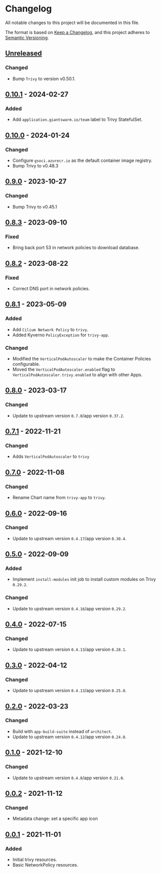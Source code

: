 # Changelog

All notable changes to this project will be documented in this file.

The format is based on [Keep a Changelog](https://keepachangelog.com/en/1.0.0/),
and this project adheres to [Semantic Versioning](https://semver.org/spec/v2.0.0.html).

## [Unreleased]

### Changed

- Bump `Trivy` to version v0.50.1.

## [0.10.1] - 2024-02-27

### Added

- Add `application.giantswarm.io/team` label to Trivy StatefulSet.

## [0.10.0] - 2024-01-24

### Changed

- Configure `gsoci.azurecr.io` as the default container image registry.
- Bump Trivy to v0.48.3

## [0.9.0] - 2023-10-27

### Changed

- Bump Trivy to v0.45.1

## [0.8.3] - 2023-09-10

### Fixed

- Bring back port 53 in network policies to download database.

## [0.8.2] - 2023-08-22

### Fixed

- Correct DNS port in network policies.

## [0.8.1] - 2023-05-09

### Added

- Add `Cilium Network Policy` to `trivy`.
- Added Kyverno `PolicyException` for `trivy-app`.

### Changed

- Modified the `VerticalPodAutoscaler` to make the Container Policies configurable.
- Moved the `VerticalPodAutoscaler.enabled` flag to `VerticalPodAutoscaler.trivy.enabled` to align with other Apps.

## [0.8.0] - 2023-03-17

### Changed

- Update to upstream version `0.7.0`/app version `0.37.2`.

## [0.7.1] - 2022-11-21

### Changed

- Adds `VerticalPodAutoscaler` to `trivy`

## [0.7.0] - 2022-11-08

### Changed

- Rename Chart name from `trivy-app` to `trivy`.

## [0.6.0] - 2022-09-16

### Changed

- Update to upstream version `0.4.17`/app version `0.30.4`.

## [0.5.0] - 2022-09-09

### Added

- Implement `install-modules` init job to install custom modules on Trivy `0.29.2`.

### Changed

- Update to upstream version `0.4.16`/app version `0.29.2`.

## [0.4.0] - 2022-07-15

### Changed

- Update to upstream version `0.4.13`/app version `0.28.1`.

## [0.3.0] - 2022-04-12

### Changed

- Update to upstream version `0.4.13`/app version `0.25.0`.

## [0.2.0] - 2022-03-23

### Changed

- Build with `app-build-suite` instead of `architect`.
- Update to upstream version `0.4.12`/app version `0.24.0`.

## [0.1.0] - 2021-12-10

### Changed

- Update to upstream version `0.4.8`/app version `0.21.0`.

## [0.0.2] - 2021-11-12

### Changed

- Metadata change: set a specific app icon

## [0.0.1] - 2021-11-01

### Added

- Initial trivy resources.
- Basic NetworkPolicy resources.

[Unreleased]: https://github.com/giantswarm/trivy-app/compare/v0.10.1...HEAD
[0.10.1]: https://github.com/giantswarm/trivy-app/compare/v0.10.0...v0.10.1
[0.10.0]: https://github.com/giantswarm/trivy-app/compare/v0.9.0...v0.10.0
[0.9.0]: https://github.com/giantswarm/trivy-app/compare/v0.8.3...v0.9.0
[0.8.3]: https://github.com/giantswarm/trivy-app/compare/v0.8.2...v0.8.3
[0.8.2]: https://github.com/giantswarm/trivy-app/compare/v0.8.2...v0.8.2
[0.8.2]: https://github.com/giantswarm/trivy-app/compare/v0.8.1...v0.8.2
[0.8.1]: https://github.com/giantswarm/trivy-app/compare/v0.8.0...v0.8.1
[0.8.0]: https://github.com/giantswarm/trivy-app/compare/v0.7.1...v0.8.0
[0.7.1]: https://github.com/giantswarm/trivy-app/compare/v0.7.0...v0.7.1
[0.7.0]: https://github.com/giantswarm/trivy-app/compare/v0.6.0...v0.7.0
[0.6.0]: https://github.com/giantswarm/trivy-app/compare/v0.5.0...v0.6.0
[0.5.0]: https://github.com/giantswarm/trivy-app/compare/v0.4.0...v0.5.0
[0.4.0]: https://github.com/giantswarm/trivy-app/compare/v0.3.0...v0.4.0
[0.3.0]: https://github.com/giantswarm/trivy-app/compare/v0.2.0...v0.3.0
[0.2.0]: https://github.com/giantswarm/trivy-app/compare/v0.1.0...v0.2.0
[0.1.0]: https://github.com/giantswarm/trivy-app/compare/v0.0.2...v0.1.0
[0.0.2]: https://github.com/giantswarm/trivy-app/compare/v0.0.1...v0.0.2
[0.0.1]: https://github.com/giantswarm/trivy-app/releases/tag/v0.0.1
